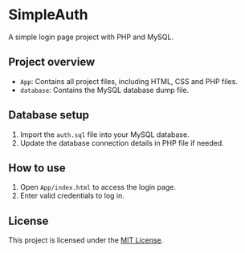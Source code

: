 # SimpleAuth

A simple login page project with PHP and MySQL.

## Project overview

- `App`: Contains all project files, including HTML, CSS and PHP files.
- `database`: Contains the MySQL database dump file.

## Database setup

1. Import the `auth.sql` file into your MySQL database.
2. Update the database connection details in PHP file if needed.

## How to use

1. Open `App/index.html` to access the login page.
2. Enter valid credentials to log in.

## License

This project is licensed under the [MIT License](LICENSE).
